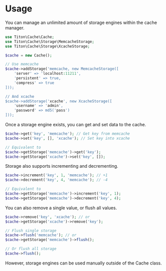 # Usage #

You can manage an unlimited amount of storage engines within the cache manager.

```php
use Titon\Cache\Cache;
use Titon\Cache\Storage\MemcacheStorage;
use Titon\Cache\Storage\XcacheStorage;

$cache = new Cache();

// Use memcache
$cache->addStorage('memcache, new MemcacheStorage([
    'server' => 'localhost:11211',
    'persistent' => true,
    'compress' => true
]));

// And xcache
$cache->addStorage('xcache', new XcacheStorage([
    'username' => 'admin',
    'password' => md5('pass')
]));
```

Once a storage engine exists, you can get and set data to the cache.

```php
$cache->get('key', 'memcache'); // Get key from memcache
$cache->set('key', [], 'xcache'); // Set key into xcache

// Equivalent to
$cache->getStorage('memcache')->get('key');
$cache->getStorage('xcache')->set('key', []);
```

Storage also supports incrementing and decrementing.

```php
$cache->increment('key', 1, 'memcache'); // +1
$cache->decrement('key', 4, 'memcache'); // -4

// Equivalent to
$cache->getStorage('memcache')->increment('key', 1);
$cache->getStorage('memcache')->decrement('key', 4);
```

You can also remove a single value, or flush all values.

```php
$cache->remove('key', 'xcache'); // or
$cache->getStorage('xcache')->remove('key');

// Flush single storage
$cache->flush('memcache'); // or
$cache->getStorage('memcache')->flush();

// Or flush all storage
$cache->flush();
```

However, storage engines can be used manually outside of the Cache class.